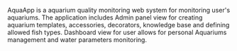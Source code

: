 AquaApp is a aquarium quality monitoring web system for monitoring user's aquariums. The application includes Admin panel view for creating aquarium templates, accessories, decorators, knowledge base and defining allowed fish types. Dashboard view for user allows for personal Aquariums management and water parameters monitoring.
